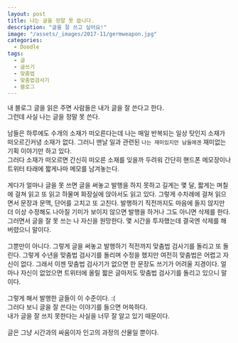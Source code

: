 ```yaml
---
layout: post
title: 나는 글을 정말 못 씁니다.
description: "글을 잘 쓰고 싶어요!"
image: "/assets/_images/2017-11/germweapon.jpg"
categories:
  - Doodle
tags:
  - 글
  - 글쓰기
  - 맞춤법
  - 맞춤법검사기
  - 블로그
---
```



내 블로그 글을 읽은 주면 사람들은 내가 글을 잘 쓴다고 한다.<br/>
그런데 사실 나는 글을 정말 못 쓴다.<br/>
<br/>
남들은 하루에도 수개의 소재가 떠오른다는데 나는 매일 반복되는 일상 탓인지 소재가 떠오르긴커녕 소재가 없다. 그러니 맨날 일과 관련된 `나는 재미있지만 남들에겐` 재미없는 기획 이야기만 하고 있다.<br/>
그러다 소재가 떠오르면 간신히 떠오른 소재를 잊을까 두려워 간단히 핸드폰 메모장이나 트위터 타래에 짧게나마 메모를 남겨놓는다.<br/>
<br/>
게다가 얼마나 글을 못 쓰면 글을 써놓고 발행을 하지 못하고 길게는 몇 달, 짧게는 며칠에 걸쳐 읽고 또 읽고 하물며 화장실에 앉아서도 읽고 있다. 그렇게 수차례에 걸쳐 읽으면서 문장과 문맥, 단어를 고치고 또 고친다. 발행하기 직전까지도 마음에 들지 않지만 더 이상 수정해도 나아질 기미가 보이지 않으면 발행을 하거나 그도 아니면 삭제를 한다. 그러면서 글을 잘 못 쓰는 나 자신을 원망한다. 몇 시간을 투자했는데 결국엔 삭제를 해버렸으니 말이다.<br/>
<br/>
그뿐만이 아니다. 그렇게 글을 써놓고 발행하기 적전까지 맞춤법 검사기를 돌리고 또 돌린다. 그렇게 수년을 맞춤법 검사기를 돌리며 수정을 했지만 여전히 맞춤법은 어렵고 자신이 없다. 그래서 이젠 맞춤법 검사기가 없으면 한 문장도 쓰기가 어려울 지경이다. 얼마나 자신이 없었으면 트위터에 올릴 짧은 글마저도 맞춤법 검사기를 돌리고 있으니 말이다.<br/>
<br/>
그렇게 해서 발행한 글들이 이 수준이다. :(<br/>
그러다 보니 글을 잘 쓴다는 이야기를 들으면 머쓱하다.<br/>
내가 글을 잘 쓰지 못한다는 사실을 너무 잘 알고 있기 때문이다.<br/>
<br/>
글은 그냥 시간과의 싸움이자 인고의 과정의 산물일 뿐이다.
<br/>
<br/>
<script async src="//pagead2.googlesyndication.com/pagead/js/adsbygoogle.js"></script>
<ins class="adsbygoogle"
     style="display:block; text-align:center;"
     data-ad-layout="in-article"
     data-ad-format="fluid"
     data-ad-client="ca-pub-7593661227946185"
     data-ad-slot="1704507028"></ins>
<script>
     (adsbygoogle = window.adsbygoogle || []).push({});
</script>